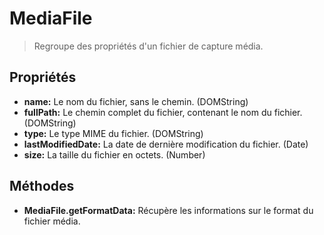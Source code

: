 MediaFile
=========

> Regroupe des propriétés d'un fichier de capture média.

Propriétés
----------

- __name:__ Le nom du fichier, sans le chemin. (DOMString)
- __fullPath:__ Le chemin complet du fichier, contenant le nom du fichier. (DOMString)
- __type:__ Le type MIME du fichier. (DOMString)
- __lastModifiedDate:__ La date de dernière modification du fichier. (Date)
- __size:__ La taille du fichier en octets. (Number)

Méthodes
--------

- __MediaFile.getFormatData:__ Récupère les informations sur le format du fichier média.